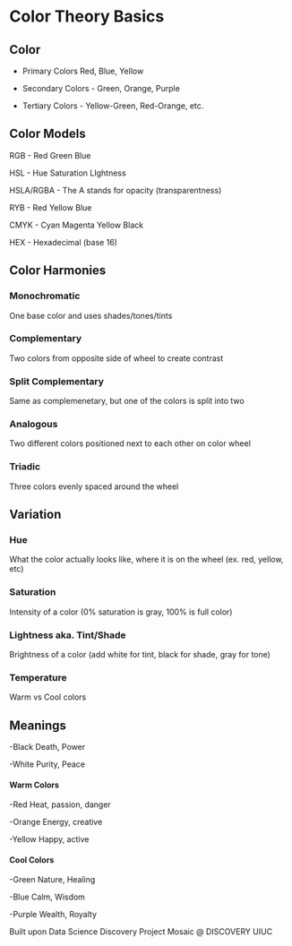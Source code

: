 <h1>Color Theory Basics

<h2> Color </h2> 

- Primary Colors Red, Blue, Yellow
  
- Secondary Colors - Green, Orange, Purple
  
- Tertiary Colors - Yellow-Green, Red-Orange, etc.

<h2>Color Models</h2>

RGB - Red Green Blue

HSL - Hue Saturation LIghtness

HSLA/RGBA - The A stands for opacity (transparentness)

RYB - Red Yellow Blue

CMYK - Cyan Magenta Yellow Black

HEX - Hexadecimal (base 16)
  
<h2>Color Harmonies</h2>
  <h3>Monochromatic</h3> 
One base color and uses shades/tones/tints
  <h3>Complementary </h3>
Two colors from opposite side of wheel to create contrast
  <h3>Split Complementary </h3>
Same as complemenetary, but one of the colors is split into two
  <h3>Analogous</h3>
Two different colors positioned next to each other on color wheel
  <h3>Triadic</h3>
Three colors evenly spaced around the wheel

<h2> Variation 
  <h3>Hue</h3>
What the color actually looks like, where it is on the wheel (ex. red, yellow, etc)
  <h3>Saturation</h3>
Intensity of a color (0% saturation is gray, 100% is full color)
  <h3>Lightness aka. Tint/Shade </h3>
Brightness of a color (add white for tint, black for shade, gray for tone)
  <h3>Temperature</h3>
Warm vs Cool colors
  

<h2>Meanings</h2>
-Black
Death, Power

-White
Purity, Peace

<h4> Warm Colors </h4>
-Red
Heat, passion, danger

-Orange
Energy, creative

-Yellow
Happy, active

<h4>Cool Colors</h4>
-Green
Nature, Healing

-Blue
Calm, Wisdom

-Purple
Wealth, Royalty





Built upon Data Science Discovery Project Mosaic @ DISCOVERY UIUC

